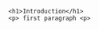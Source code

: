 <html>
  <head>
    <title>My Profile</title>
  </head>
  <body>
    
    <h1>Introduction</h1>
    <p> first paragraph <p>
